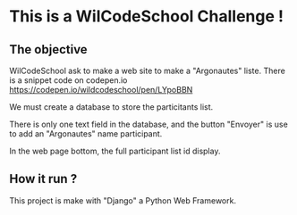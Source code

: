 # This is a WilCodeSchool Challenge !
## The objective
WilCodeSchool ask to make a web site to make a "Argonautes" liste.
There is a snippet code on codepen.io <https://codepen.io/wildcodeschool/pen/LYpoBBN>

We must create a database to store the particitants list.

There is only one text field in the database, and the button "Envoyer" is use to add an "Argonautes" name participant.

In the web page bottom, the full participant list id display. 

## How it run ?
This project is make with "Django" a Python Web Framework.
